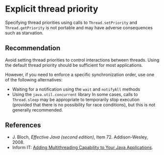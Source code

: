 # Explicit thread priority
Specifying thread priorities using calls to `Thread.setPriority` and `Thread.getPriority` is not portable and may have adverse consequences such as starvation.


## Recommendation
Avoid setting thread priorities to control interactions between threads. Using the default thread priority should be sufficient for most applications.

However, if you need to enforce a specific synchronization order, use one of the following alternatives:

* Waiting for a notification using the `wait` and `notifyAll` methods
* Using the `java.util.concurrent` library
In some cases, calls to `Thread.sleep` may be appropriate to temporarily stop execution (provided that there is no possibility for race conditions), but this is not generally recommended.


## References
* J. Bloch, *Effective Java (second edition)*, Item 72. Addison-Wesley, 2008.
* Inform IT: [Adding Multithreading Capability to Your Java Applications](http://www.informit.com/articles/article.aspx?p=26326&seqNum=5).
